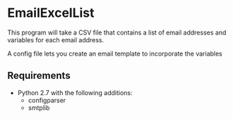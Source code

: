 # EmailExcelList
This program will take a CSV file that contains a list of email addresses and variables for each email address.

A config file lets you create an email template to incorporate the variables

## Requirements

* Python 2.7 with the following additions:
  * configparser
  * smtplib